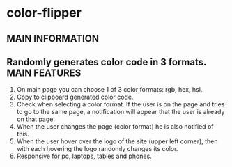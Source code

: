 # color-flipper
MAIN INFORMATION
--------------------------------------------------------
Randomly generates color code in 3 formats.
MAIN FEATURES
--------------------------------------------------------
1. On main page you can choose 1 of 3 color formats: rgb, hex, hsl.
2. Copy to clipboard generated color code.
3. Check when selecting a color format. If the user is on the page and tries to go to the same page, a notification will appear that the user is already on that page.
4. When the user changes the page (color format) he is also notified of this.
5. When the user hover over the logo of the site (upper left corner), then with each hovering the logo randomly changes its color.
6. Responsive for pc, laptops, tables and phones.

